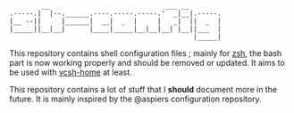             __                             ___ __        
    .-----.|  |--.______.----.-----.-----.'  _|__|.-----.
    |__ --||     |______|  __|  _  |     |   _|  ||  _  |
    |_____||__|__|      |____|_____|__|__|__| |__||___  |
                                                  |_____|

This repository contains shell configuration files ; mainly for [zsh][], the bash part is now working properly and should be removed or updated. It aims to
be used with [vcsh-home][] at least.

This repository contains a lot of stuff that I __should__ document more in the
future. It is mainly inspired by the @aspiers configuration repository.

[zsh]: http://www.zsh.org
[vcsh-home]: https://github.com/vdemeester/vcsh-home
